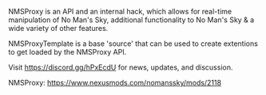NMSProxy is an API and an internal hack, which allows for real-time manipulation of No Man's Sky, additional functionality to No Man's Sky & a wide variety of other features. 

NMSProxyTemplate is a base 'source' that can be used to create extentions to get loaded by the NMSProxy API.

Visit https://discord.gg/hPxEcdU for news, updates, and discussion. 

NMSProxy: https://www.nexusmods.com/nomanssky/mods/2118 
